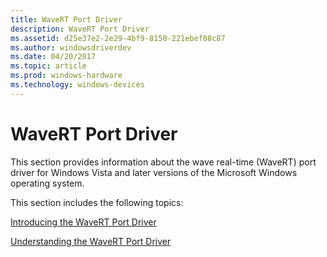 ```yaml
---
title: WaveRT Port Driver
description: WaveRT Port Driver
ms.assetid: d25e37e2-2e29-4bf9-8150-221ebef88c87
ms.author: windowsdriverdev
ms.date: 04/20/2017
ms.topic: article
ms.prod: windows-hardware
ms.technology: windows-devices
---
```


# WaveRT Port Driver


This section provides information about the wave real-time (WaveRT) port driver for Windows Vista and later versions of the Microsoft Windows operating system.

This section includes the following topics:

[Introducing the WaveRT Port Driver](introducing-the-wavert-port-driver.md)

[Understanding the WaveRT Port Driver](understanding-the-wavert-port-driver.md)

 

 




